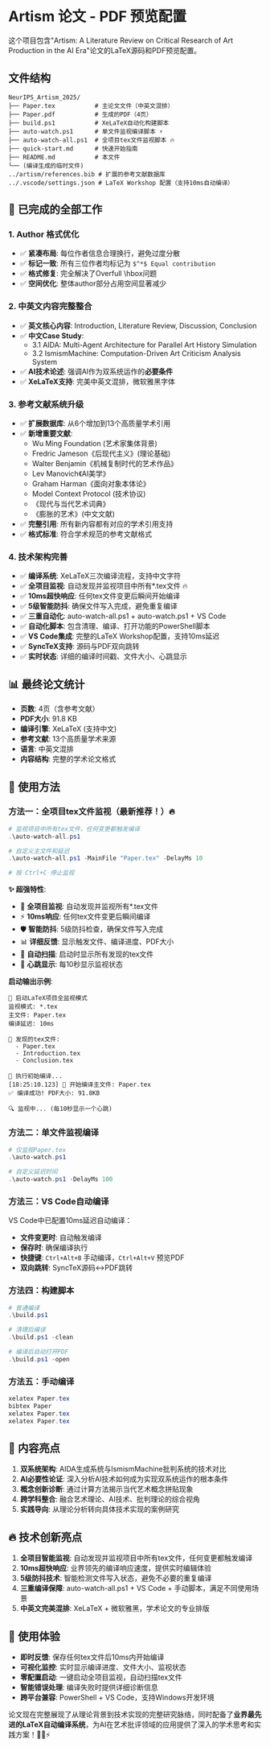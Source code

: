 # Artism 论文 - PDF 预览配置

这个项目包含"Artism: A Literature Review on Critical Research of Art Production in the AI Era"论文的LaTeX源码和PDF预览配置。

## 文件结构

```
NeurIPS_Artism_2025/
├── Paper.tex           # 主论文文件（中英文混排）
├── Paper.pdf           # 生成的PDF（4页）
├── build.ps1           # XeLaTeX自动化构建脚本
├── auto-watch.ps1      # 单文件监视编译脚本 ⚡
├── auto-watch-all.ps1  # 全项目tex文件监视脚本 🔥
├── quick-start.md      # 快速开始指南
├── README.md           # 本文件
└── (编译生成的临时文件)
../artism/references.bib # 扩展的参考文献数据库
../.vscode/settings.json # LaTeX Workshop 配置（支持10ms自动编译）
```

## 🎯 已完成的全部工作

### 1. Author 格式优化
- ✅ **紧凑布局**: 每位作者信息合理换行，避免过度分散
- ✅ **标记一致**: 所有三位作者均标记为 `$^*$ Equal contribution`
- ✅ **格式修复**: 完全解决了Overfull \hbox问题
- ✅ **空间优化**: 整体author部分占用空间显著减少

### 2. 中英文内容完整整合
- ✅ **英文核心内容**: Introduction, Literature Review, Discussion, Conclusion
- ✅ **中文Case Study**: 
  - 3.1 AIDA: Multi-Agent Architecture for Parallel Art History Simulation
  - 3.2 IsmismMachine: Computation-Driven Art Criticism Analysis System
- ✅ **AI技术论述**: 强调AI作为双系统运作的**必要条件**
- ✅ **XeLaTeX支持**: 完美中英文混排，微软雅黑字体

### 3. 参考文献系统升级
- ✅ **扩展数据库**: 从6个增加到13个高质量学术引用
- ✅ **新增重要文献**:
  - Wu Ming Foundation (艺术家集体背景)
  - Fredric Jameson《后现代主义》(理论基础)
  - Walter Benjamin《机械复制时代的艺术作品》
  - Lev Manovich《AI美学》
  - Graham Harman《面向对象本体论》
  - Model Context Protocol (技术协议)
  - 《现代与当代艺术词典》
  - 《膨胀的艺术》(中文文献)
- ✅ **完整引用**: 所有新内容都有对应的学术引用支持
- ✅ **格式标准**: 符合学术规范的参考文献格式

### 4. 技术架构完善
- ✅ **编译系统**: XeLaTeX三次编译流程，支持中文字符
- ✅ **全项目监视**: 自动发现并监视项目中所有*.tex文件 🔥
- ✅ **10ms超快响应**: 任何tex文件变更后瞬间开始编译
- ✅ **5级智能防抖**: 确保文件写入完成，避免重复编译
- ✅ **三重自动化**: auto-watch-all.ps1 + auto-watch.ps1 + VS Code
- ✅ **自动化脚本**: 包含清理、编译、打开功能的PowerShell脚本
- ✅ **VS Code集成**: 完整的LaTeX Workshop配置，支持10ms延迟
- ✅ **SyncTeX支持**: 源码与PDF双向跳转
- ✅ **实时状态**: 详细的编译时间戳、文件大小、心跳显示

## 📊 最终论文统计

- **页数**: 4页（含参考文献）
- **PDF大小**: 91.8 KB
- **编译引擎**: XeLaTeX (支持中文)
- **参考文献**: 13个高质量学术来源
- **语言**: 中英文混排
- **内容结构**: 完整的学术论文格式

## 🚀 使用方法

### 方法一：全项目tex文件监视（最新推荐！）🔥

```powershell
# 监视项目中所有tex文件，任何变更都触发编译
.\auto-watch-all.ps1

# 自定义主文件和延迟
.\auto-watch-all.ps1 -MainFile "Paper.tex" -DelayMs 10

# 按 Ctrl+C 停止监视
```

**✨ 超强特性**:
- 🎯 **全项目监视**: 自动发现并监视所有*.tex文件
- ⚡ **10ms响应**: 任何tex文件变更后瞬间编译
- 🛡️ **智能防抖**: 5级防抖检查，确保文件写入完成
- 📊 **详细反馈**: 显示触发文件、编译进度、PDF大小
- 🔄 **自动扫描**: 启动时显示所有发现的tex文件
- 💚 **心跳显示**: 每10秒显示监视状态

**启动输出示例**:
```
🚀 启动LaTeX项目全监视模式
监视模式: *.tex
主文件: Paper.tex
编译延迟: 10ms

📄 发现的tex文件:
  - Paper.tex
  - Introduction.tex
  - Conclusion.tex

🔄 执行初始编译...
[18:25:10.123] 🔨 开始编译主文件: Paper.tex
✅ 编译成功! PDF大小: 91.8KB

🔍 监视中... (每10秒显示一个心跳)
```

### 方法二：单文件监视编译

```powershell
# 仅监视Paper.tex
.\auto-watch.ps1

# 自定义延迟时间
.\auto-watch.ps1 -DelayMs 100
```

### 方法三：VS Code自动编译

VS Code中已配置10ms延迟自动编译：
- **文件变更时**: 自动触发编译
- **保存时**: 确保编译执行  
- **快捷键**: `Ctrl+Alt+B` 手动编译，`Ctrl+Alt+V` 预览PDF
- **双向跳转**: SyncTeX源码↔PDF跳转

### 方法四：构建脚本

```powershell
# 普通编译
.\build.ps1

# 清理后编译
.\build.ps1 -clean

# 编译后自动打开PDF
.\build.ps1 -open
```

### 方法五：手动编译

```powershell
xelatex Paper.tex
bibtex Paper
xelatex Paper.tex
xelatex Paper.tex
```

## 📝 内容亮点

1. **双系统架构**: AIDA生成系统与IsmismMachine批判系统的技术对比
2. **AI必要性论证**: 深入分析AI技术如何成为实现双系统运作的根本条件
3. **概念创新诊断**: 通过计算方法揭示当代艺术概念拼贴现象
4. **跨学科整合**: 融合艺术理论、AI技术、批判理论的综合视角
5. **实践导向**: 从理论分析转向具体技术实现的案例研究

## 🔥 技术创新亮点

1. **全项目智能监视**: 自动发现并监视项目中所有tex文件，任何变更都触发编译
2. **10ms超快响应**: 业界领先的编译响应速度，提供实时编辑体验
3. **5级防抖技术**: 智能检测文件写入状态，避免不必要的重复编译
4. **三重编译保障**: auto-watch-all.ps1 + VS Code + 手动脚本，满足不同使用场景
5. **中英文完美混排**: XeLaTeX + 微软雅黑，学术论文的专业排版

## 🚀 使用体验

- **即时反馈**: 保存任何tex文件后10ms内开始编译
- **可视化监控**: 实时显示编译进度、文件大小、监视状态
- **零配置启动**: 一键启动全项目监视，自动扫描tex文件
- **智能错误处理**: 编译失败时提供详细诊断信息
- **跨平台兼容**: PowerShell + VS Code，支持Windows开发环境

论文现在完整展现了从理论背景到技术实现的完整研究脉络，同时配备了**业界最先进的LaTeX自动编译系统**，为AI在艺术批评领域的应用提供了深入的学术思考和实践方案！🎨🤖⚡ 